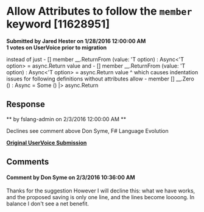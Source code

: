 # Allow Attributes to follow the `member` keyword [11628951] #

**Submitted by Jared Hester on 1/28/2016 12:00:00 AM**  
**1 votes on UserVoice prior to migration**  

instead of just -
[<DebuggerStepThrough>]
member __.ReturnFrom (value: 'T option) : Async<'T option> = async.Return value
and -
[<DebuggerStepThrough>] member __.ReturnFrom (value: 'T option) : Async<'T option> = async.Return value
^ which causes indentation issues for following definitions without attributes
allow -
member [<DebuggerStepThrough>] __.Zero () : Async<unit option> = Some () |> async.Return



## Response ##
** by fslang-admin on 2/3/2016 12:00:00 AM **

Declines see comment above
Don Syme, F# Language Evolution


**[Original UserVoice Submission](https://fslang.uservoice.com/forums/245727-f-language/suggestions/11628951)**


## Comments ##


#### Comment by Don Syme on 2/3/2016 10:36:00 AM ####
Thanks for the suggestion
However I will decline this: what we have works, and the proposed saving is only one line, and the lines become loooong. In balance I don't see a net benefit.

